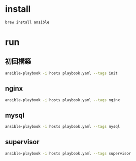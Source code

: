 # install

```bash
brew install ansible
```

# run

## 初回構築

```bash
ansible-playbook -i hosts playbook.yaml --tags init
```

## nginx

```bash
ansible-playbook -i hosts playbook.yaml --tags nginx
```

## mysql

```bash
ansible-playbook -i hosts playbook.yaml --tags mysql
```

## supervisor

```bash
ansible-playbook -i hosts playbook.yaml --tags supervisor
```
